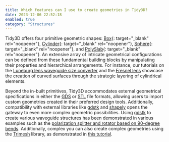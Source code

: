 ```yaml
---
title: Which features can I use to create geometries in Tidy3D?
date: 2023-12-06 22:52:18
enabled: true
category: "Structures"
---
```

Tidy3D offers four primitive geometric shapes:&nbsp;[Box](https://docs.flexcompute.com/projects/tidy3d/en/latest/_autosummary/tidy3d.Box.html?__hstc=197414576.85a08fc595b47d0b94ebfa20ba44cd6d.1696006513341.1701896316776.1701901226721.28&amp;__hssc=197414576.3.1701901226721&amp;__hsfp=3209960735){: target="_blank" rel="noopener"},&nbsp;[Cylinder](https://docs.flexcompute.com/projects/tidy3d/en/latest/_autosummary/tidy3d.Cylinder.html?__hstc=197414576.85a08fc595b47d0b94ebfa20ba44cd6d.1696006513341.1701896316776.1701901226721.28&amp;__hssc=197414576.3.1701901226721&amp;__hsfp=3209960735){: target="_blank" rel="noopener"},&nbsp;[Sphere](https://docs.flexcompute.com/projects/tidy3d/en/latest/_autosummary/tidy3d.Sphere.html?__hstc=197414576.85a08fc595b47d0b94ebfa20ba44cd6d.1696006513341.1701896316776.1701901226721.28&amp;__hssc=197414576.3.1701901226721&amp;__hsfp=3209960735){: target="_blank" rel="noopener"}, and&nbsp;[PolySlab](https://docs.flexcompute.com/projects/tidy3d/en/latest/_autosummary/tidy3d.PolySlab.html?__hstc=197414576.85a08fc595b47d0b94ebfa20ba44cd6d.1696006513341.1701896316776.1701901226721.28&amp;__hssc=197414576.3.1701901226721&amp;__hsfp=3209960735){: target="_blank" rel="noopener"}. An extensive array of intricate geometrical configurations can be defined from these fundamental building blocks by manipulating their properties and hierarchical arrangements. For instance, our tutorials on the&nbsp;[Luneburg lens waveguide size converter](https://www.flexcompute.com/tidy3d/examples/notebooks/WaveguideSizeConverter/?__hstc=197414576.85a08fc595b47d0b94ebfa20ba44cd6d.1696006513341.1701896316776.1701901226721.28&amp;__hssc=197414576.3.1701901226721&amp;__hsfp=3209960735)&nbsp;and the&nbsp;[Fresnel lens](https://www.flexcompute.com/tidy3d/examples/notebooks/FresnelLens/?__hstc=197414576.85a08fc595b47d0b94ebfa20ba44cd6d.1696006513341.1701896316776.1701901226721.28&amp;__hssc=197414576.3.1701901226721&amp;__hsfp=3209960735)&nbsp;showcase the creation of curved surfaces through the strategic layering of cylindrical elements.

Beyond the in-built primitives, Tidy3D accommodates external geometrical specifications in either the&nbsp;[GDS](https://www.flexcompute.com/tidy3d/examples/notebooks/GDSImport/?__hstc=197414576.85a08fc595b47d0b94ebfa20ba44cd6d.1696006513341.1701896316776.1701901226721.28&amp;__hssc=197414576.3.1701901226721&amp;__hsfp=3209960735)&nbsp;or&nbsp;[STL](https://www.flexcompute.com/tidy3d/examples/notebooks/STLImport/?__hstc=197414576.85a08fc595b47d0b94ebfa20ba44cd6d.1696006513341.1701896316776.1701901226721.28&amp;__hssc=197414576.3.1701901226721&amp;__hsfp=3209960735)&nbsp;file formats, allowing users to import custom geometries created in their preferred design tools. Additionally, compatibility with external libraries like&nbsp;[gdstk](https://heitzmann.github.io/gdstk/)&nbsp;and&nbsp;[shapely](https://shapely.readthedocs.io/en/stable/index.html)&nbsp;opens the gateway to even more complex geometric possibilities. Using&nbsp;[gdstk](https://heitzmann.github.io/gdstk/)&nbsp;to create various waveguide structures has been demonstrated in various examples such as the&nbsp;[polarization splitter and rotator based on 90-degree bends](https://www.flexcompute.com/tidy3d/examples/notebooks/90BendPolarizationSplitterRotator/?__hstc=197414576.85a08fc595b47d0b94ebfa20ba44cd6d.1696006513341.1701896316776.1701901226721.28&amp;__hssc=197414576.3.1701901226721&amp;__hsfp=3209960735). Additionally, complex you can also create complex geometries using the&nbsp;[Trimesh](https://trimsh.org/index.html)&nbsp;library, as demonstrated in [this tutorial](https://www.flexcompute.com/tidy3d/examples/notebooks/CreatingGeometryUsingTrimesh/).&nbsp;
